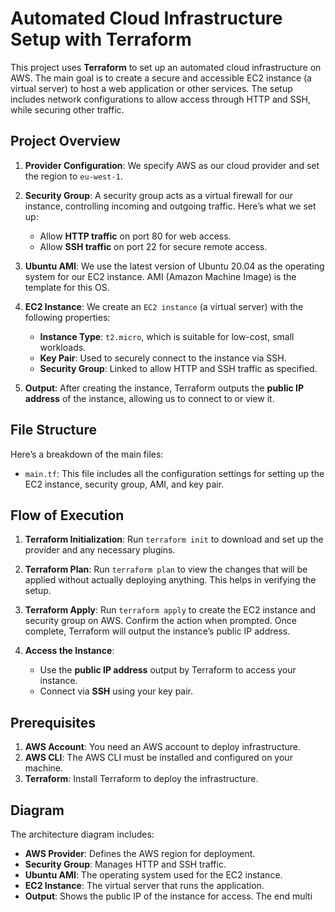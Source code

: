 # Automated Cloud Infrastructure Setup with Terraform

This project uses **Terraform** to set up an automated cloud infrastructure on AWS. The main goal is to create a secure and accessible EC2 instance (a virtual server) to host a web application or other services. The setup includes network configurations to allow access through HTTP and SSH, while securing other traffic.

## Project Overview

1. **Provider Configuration**: We specify AWS as our cloud provider and set the region to `eu-west-1`.

2. **Security Group**: A security group acts as a virtual firewall for our instance, controlling incoming and outgoing traffic. Here’s what we set up:
   - Allow **HTTP traffic** on port 80 for web access.
   - Allow **SSH traffic** on port 22 for secure remote access.

3. **Ubuntu AMI**: We use the latest version of Ubuntu 20.04 as the operating system for our EC2 instance. AMI (Amazon Machine Image) is the template for this OS.

4. **EC2 Instance**: We create an `EC2 instance` (a virtual server) with the following properties:
   - **Instance Type**: `t2.micro`, which is suitable for low-cost, small workloads.
   - **Key Pair**: Used to securely connect to the instance via SSH.
   - **Security Group**: Linked to allow HTTP and SSH traffic as specified.

5. **Output**: After creating the instance, Terraform outputs the **public IP address** of the instance, allowing us to connect to or view it.

## File Structure

Here’s a breakdown of the main files:

- `main.tf`: This file includes all the configuration settings for setting up the EC2 instance, security group, AMI, and key pair.

## Flow of Execution

1. **Terraform Initialization**: Run `terraform init` to download and set up the provider and any necessary plugins.

2. **Terraform Plan**: Run `terraform plan` to view the changes that will be applied without actually deploying anything. This helps in verifying the setup.

3. **Terraform Apply**: Run `terraform apply` to create the EC2 instance and security group on AWS. Confirm the action when prompted. Once complete, Terraform will output the instance’s public IP address.

4. **Access the Instance**:
   - Use the **public IP address** output by Terraform to access your instance.
   - Connect via **SSH** using your key pair.

## Prerequisites

1. **AWS Account**: You need an AWS account to deploy infrastructure.
2. **AWS CLI**: The AWS CLI must be installed and configured on your machine.
3. **Terraform**: Install Terraform to deploy the infrastructure.

## Diagram

The architecture diagram includes:

- **AWS Provider**: Defines the AWS region for deployment.
- **Security Group**: Manages HTTP and SSH traffic.
- **Ubuntu AMI**: The operating system used for the EC2 instance.
- **EC2 Instance**: The virtual server that runs the application.
- **Output**: Shows the public IP of the instance for access.
The end multi


